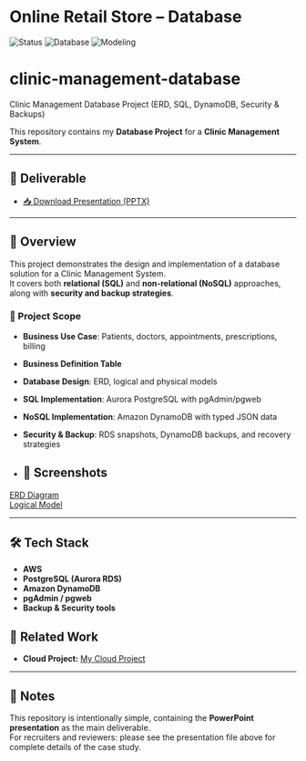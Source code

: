 
# Online Retail Store – Database

![Status](https://img.shields.io/badge/Project-Completed-brightgreen)
![Database](https://img.shields.io/badge/Database-PostgreSQL-blue)
![Modeling](https://img.shields.io/badge/ERD-Logical%20%7C%20Physical-purple)

# clinic-management-database

Clinic Management Database Project (ERD, SQL, DynamoDB, Security & Backups)

This repository contains my **Database Project** for a **Clinic Management System**.

---
## 📂 Deliverable
- [📥 Download Presentation (PPTX)](https://github.com/kowshal97/clinic-management-database/raw/main/Clinic_Database.pptx)



---

## 📌 Overview
This project demonstrates the design and implementation of a database solution for a Clinic Management System.  
It covers both **relational (SQL)** and **non-relational (NoSQL)** approaches, along with **security and backup strategies**.

### 🔹 Project Scope
- **Business Use Case**: Patients, doctors, appointments, prescriptions, billing  
- **Business Definition Table**  
- **Database Design**: ERD, logical and physical models  
- **SQL Implementation**: Aurora PostgreSQL with pgAdmin/pgweb  
- **NoSQL Implementation**: Amazon DynamoDB with typed JSON data  
- **Security & Backup**: RDS snapshots, DynamoDB backups, and recovery strategies

- ## 📸 Screenshots

[ERD Diagram](./diagrams/Entity%20Relationship%20model.png)  
[Logical Model](./diagrams/logical%20model.png)

---

## 🛠️ Tech Stack
- **AWS**
- **PostgreSQL (Aurora RDS)**  
- **Amazon DynamoDB**  
- **pgAdmin / pgweb**  
- **Backup & Security tools**

## 🔗 Related Work
- **Cloud Project:** [My Cloud Project](https://github.com/kowshal97/cloud-project-eportfolio)

---

## 🙌 Notes
This repository is intentionally simple, containing the **PowerPoint presentation** as the main deliverable.  
For recruiters and reviewers: please see the presentation file above for complete details of the case study.


